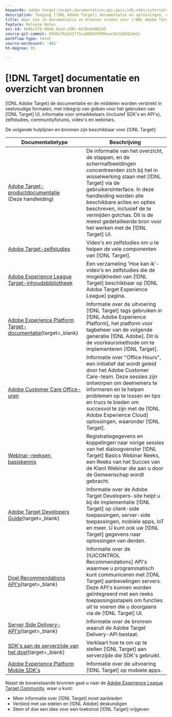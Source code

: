 ```yaml
---
keywords: adobe target;target;documentation;api;apis;sdk;sdks;tutorials;doc;documentatie
description: Toegang [!DNL Adobe Target] documentatie en oplossingen, waaronder online Help, zelfstudies, video's en documentatie voor ontwikkelaars (SDK's, API's en JavaScript-bibliotheken).
title: Waar kan ik documentatie en bronnen vinden voor [!DNL Adobe Target]?
feature: Release Notes
exl-id: 8e06c57b-94e6-41e4-a30c-8e10ab4882b5
source-git-commit: 6945e762a527f5ca88bb97096aac9e13d042de2c
workflow-type: tm+mt
source-wordcount: '461'
ht-degree: 0%

---
```


# [!DNL Target] documentatie en overzicht van bronnen

[!DNL Adobe Target] de documentatie en de middelen worden verstrekt in veelvoudige formaten, met inbegrip van gidsen voor het gebruiken van [!DNL Target] UI, informatie voor ontwikkelaars (inclusief SDK&#39;s en API&#39;s), zelfstudies, communityforums, video&#39;s en webinars.

De volgende hulplijnen en bronnen zijn beschikbaar voor [!DNL Target]:

| Documentatietype | Beschrijving |
| --- | --- |
| [Adobe Target-productdocumentatie](/help/main/target-home.md)<br>(Deze handleiding) | De informatie van het overzicht, de stappen, en de schermafbeeldingen concentreerden zich bij het in wisselwerking staan met [!DNL Target] via de gebruikersinterface. In deze handleiding worden alle beschikbare acties en opties beschreven, inclusief de te vermijden gotchas. Dit is de meest gedetailleerde bron voor het werken met de [!DNL Target] UI. |
| [Adobe Target-zelfstudies](https://experienceleague.adobe.com/docs/target-learn/tutorials/overview.html) | Video&#39;s en zelfstudies om u te helpen de vele componenten van [!DNL Target]. |
| [Adobe Experience League Target-inhoudsbibliotheek](https://guided.adobe.com/#recommended/solutions/target) | Een verzameling &#39;Hoe kan ik&#39;-video&#39;s en zelfstudies die de mogelijkheden van [!DNL Target] beschikbaar op [!DNL Adobe Target Experience League] pagina. |
| [Adobe Experience Platform Target-documentatie](https://experienceleague.corp.adobe.com/docs/target-dev/developer/client-side/at-js-implementation/deploy-at-js/implement-target-using-adobe-launch.html){target=_blank} | Informatie over de uitvoering [!DNL Target] tags gebruiken in [!DNL Adobe Experience Platform], het platform voor tagbeheer van de volgende generatie [!DNL Adobe]. Dit is de voorkeursmethode om te implementeren [!DNL Target]. |
| [Adobe Customer Care Office-uren](/help/main/cmp-resources-and-contact-information.md#concept_58EA30379D3B48C4848BA2A8C464A5B7) | Informatie over &quot;Office Hours&quot;, een initiatief dat wordt geleid door het Adobe Customer Care-team. Deze sessies zijn ontworpen om deelnemers te informeren en te helpen problemen op te lossen en tips en trucs te bieden om succesvol te zijn met de [!DNL Adobe Experience Cloud] oplossingen, waaronder [!DNL Target]. |
| [Webinar-reeksen, basiskennis](https://landing.adobe.com/acs/2018/na/adobe-target/registration.html) | Registratiegegevens en koppelingen naar vorige sessies van het dialoogvenster [!DNL Target] Basics Webinar Reeks, een Reeks van het Succes van de Klant Webinar die aan u door de Gemeenschap wordt gebracht. |
| [Adobe Target Developers Guide](https://experienceleague.corp.adobe.com/docs/target-dev/developer/overview.html){target=_blank} | Informatie over de Adobe Target Developers-site helpt u bij de implementatie [!DNL Target] op client-side toepassingen, server-side toepassingen, mobiele apps, IoT en meer. U kunt ook uw [!DNL Target] gegevens naar oplossingen van derden. |
| [Doel Recommendations API&#39;s](https://experienceleague.adobe.com/docs/target-dev/developer/api/recommendations-api/overview.html){target=_blank} | Informatie over de [!UICONTROL Recommendations] API&#39;s waarmee u programmatisch kunt communiceren met [!DNL Target] aanbevelingen servers. Deze API&#39;s kunnen worden geïntegreerd met een reeks toepassingsstapels om functies uit te voeren die u doorgaans via de [!DNL Target] UI. |
| [Server Side Delivery-API&#39;s](https://experienceleague.corp.adobe.com/docs/target-dev/developer/server-side/server-side-overview.html){target=_blank} | Informatie over de bronnen waaruit de Adobe Target Delivery-API bestaat. |
| [SDK&#39;s aan de serverzijde van het doel](https://experienceleague.adobe.com/docs/target-dev/developer/server-side/getting-started.html){target=_blank} | Verklaart hoe te om op te stellen [!DNL Target] aan serverzijde die SDK&#39;s gebruikt. |
| [Adobe Experience Platform Mobile SDK&#39;s](https://experienceleague.adobe.com/docs/mobile.html) | Informatie over de uitvoering [!DNL Target] op mobiele apps. |

Naast de bovenstaande bronnen gaat u naar de [Adobe Experience League Target Community](https://experienceleaguecommunities.adobe.com/t5/adobe-target/ct-p/adobe-target-community), waar u kunt:

* Meer informatie over [!DNL Target] moet aanbieden
* Verbind met uw edelen en [!DNL Adobe] deskundigen
* Stem of doe een idee voor een toekomst [!DNL Target] vrijgeven